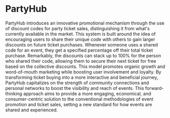 # PartyHub

PartyHub introduces an innovative promotional mechanism through the use of discount codes for party ticket sales, distinguishing it from what's currently available in the market. This system is built around the idea of encouraging users to share their unique code with others to gain larger discounts on future ticket purchases. Whenever someone uses a shared code for an event, they get a specified percentage off their total ticket purchase. Remarkably, the discounts can stack up to 100% for the person who shared their code, allowing them to secure their next ticket for free based on the collective discounts. This model promotes organic growth and word-of-mouth marketing while boosting user involvement and loyalty. By transforming ticket buying into a more interactive and beneficial journey, PartyHub capitalizes on the strength of community connections and personal networks to boost the visibility and reach of events. This forward-thinking approach aims to provide a more engaging, economical, and consumer-centric solution to the conventional methodologies of event promotion and ticket sales, setting a new standard for how events are shared and experienced.
